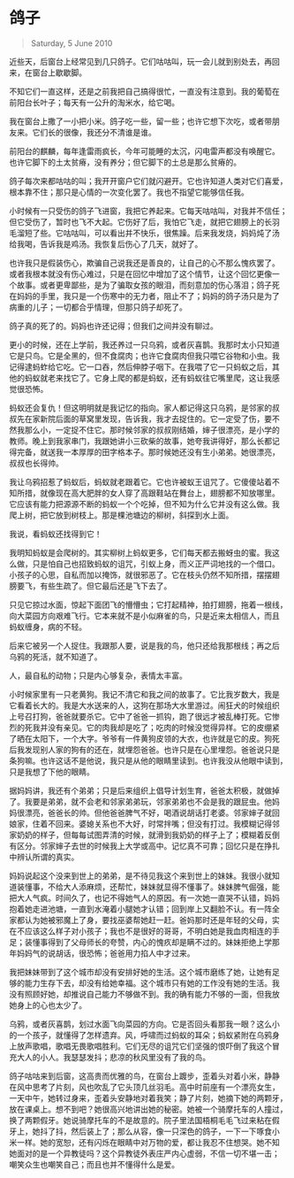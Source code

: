 # 鸽子

> Saturday, 5 June 2010

近些天，后窗台上经常见到几只鸽子。它们咕咕叫，玩一会儿就到别处去，再回
来，在窗台上歇歇脚。

不知它们一直这样，还是之前我把自己搞得很忙，一直没有注意到。我的葡萄在
前阳台长叶子；每天有一公升的淘米水，给它喝。

我在窗台上撒了一小把小米。鸽子吃一些，留一些；也许它想下次吃，或者带朋
友来。它们长的很像，我还分不清谁是谁。

前阳台的麒麟，每年逢雷雨疯长，今年可能睡的太沉，闪电雷声都没有唤醒它。
也许它脚下的土太贫瘠，没有养分；但它脚下的土总是那么贫瘠的。

鸽子每次来都咕咕的叫；我开开窗户它们就闪避开。它也许知道人类对它们喜爱，
根本靠不住；那只是心情的一次变化罢了。我也不指望它能够信任我。

小时候有一只受伤的鸽子飞进窗，我把它养起来。它每天咕咕叫，对我并不信任；
但它受伤了，暂时也飞不大起。它伤好了后，我怕它飞走，就把它翅膀上的长羽
毛溜短了些。它咕咕叫，可以看出并不快乐，很焦躁。后来我发烧，妈妈炖了汤
给我喝，告诉我是鸡汤。我恢复后伤心了几天，就好了。

也许我只是假装伤心，欺骗自己说我还是善良的，让自己的心不那么愧疚罢了。
或者我根本就没有伤心难过，只是在回忆中增加了这个情节，让这个回忆更像一
个故事。或者更卑鄙些，是为了骗取女孩的眼泪，而刻意加的伤心落泪；鸽子死
在妈妈的手里，我只是一个伤寒中的无力者，阻止不了；妈妈的鸽子汤只是为了
病重的儿子；一切都合乎情理，但那只鸽子却死了。

鸽子真的死了的。妈妈也许还记得；但我们之间并没有聊过。

更小的时候，还在上学前，我还养过一只乌鸦，或者灰喜鹊。我那时太小只知道
它是只鸟。它是全黑的，但不食腐肉；也许它食腐肉但我只喂它谷物和小虫。我
记得逮蚂蚱给它吃。它一口吞，然后伸脖子咽下。在我喂了它一只蚂蚁之后，其
他的蚂蚁就老来找它了。它身上爬的都是蚂蚁，还有蚂蚁往它嘴里爬，这让我感
觉很恐怖。

蚂蚁还会复仇！但这明明就是我记忆的指向。家人都记得这只乌鸦，是邻家的叔
叔先在家新院后面的草窝里发现，告诉我，我才去捉住的。它一定受了伤，要不
然我那么小，一定捉不住它。那时候邻家的叔叔刚结婚，婶子很漂亮，是小学的
教师。晚上到我家串门，我跟她讲小三砍柴的故事，她夸我讲得好，那么长都记
得完备，就送我一本厚厚的田字格本子。那时候她还没有生小弟弟。她很漂亮，
叔叔也长得帅。

我让乌鸦招惹了蚂蚁后，蚂蚁就老跟着它。它也许被蚁王诅咒了。它傻傻站着不
知所措，就像现在高大肥胖的女人穿了高跟鞋站在舞台上，翅膀都不知放哪里。
它应该有能力把源源不断的蚂蚁一个个吃掉，但不知为什么它并没有这么做。我
爬上树，把它放到树枝上。那是棵池塘边的柳树，斜探到水上面。

我说，看蚂蚁还找得到它！

我明知蚂蚁是会爬树的。其实柳树上蚂蚁更多，它们每天都去搬蚜虫的蜜。我这
么做，只是怕自己也招致蚂蚁的诅咒，引蚁上身，而义正严词地找的一个借口。
小孩子的心思，自私而加以掩饰，就很邪恶了。它在枝头仍然不知所措，摆摆翅
膀要飞，有些生疏了。但它最后还是飞下去了。

只见它掠过水面，惊起下面团飞的懵懵虫；它打起精神，拍打翅膀，拖着一根线，
向大菜园方向艰难飞行。它本来就不是小似麻雀的鸟，只是近来太相信人，而且
蚂蚁缠身，病的不轻。

后来它被另一个人捉住。我跟那人要，说是我的鸟，他只还给我那根线；再之后
乌鸦的死活，就不知道了。

人，最自私的动物；只是内心够复杂，表情太丰富。

小时候家里有一只老黄狗。我记不清它和我之间的故事了。它比我岁数大，我是
它看着长大的。我是大水送来的人，这狗在那场大水里游过。闹狂犬的时候组织
上号召打狗，爸爸就要杀它。它中了爸爸一抓钩，跑了很远才被乱棒打死。它惨
烈的死我并没有亲见。它的肉我却是吃了；吃肉的时候没觉得异样。它的皮绷紧
了晒在太阳下，一个大字。爷爷有一件黄狗皮领的大衣，也许就是它的皮。狗死
后我发现别人家的狗有的还在，就埋怨爸爸。也许只是在心里埋怨。爸爸说只是
条狗嘛。也许这话不是他说，我只是从他的眼睛里读到。也许我没从他眼中读到，
只是我想了下他的眼睛。

据妈妈讲，我还有个弟弟；只是后来组织上倡导计划生育，爸爸太积极，就做掉
了。我要是弟弟，就不会老和邻家弟弟玩，邻家弟弟也不会是我的跟屁虫。他妈
妈很漂亮，爸爸长的帅。但他爸爸脾气不好，喝酒说胡话打老婆。邻家婶子就回
娘家，住着不回来。婆媳关系也不大好，时常拌嘴；但没有打过。我模糊记得邻
家奶奶的样子，但每每试图弄清的时候，就滑到我奶奶的样子上了；模糊着反倒
有区分。邻家婶子去世的时候我上大学或高中。记忆真不可靠；回忆只是在挣扎
中辨认所谓的真实。

妈妈说起这个没来到世上的弟弟，是不待见我这个来到世上的妹妹。我很小就知
道装懂事，不给大人添麻烦，还帮忙，妹妹就显得不懂事了。妹妹脾气倔强，能
把大人气疯。时间久了，也记不得她气人的原因。有一次她一直哭不认错，妈妈
抱着她走进池塘，一直到水淹着小腿她才认错；回到岸上又翻脸不认。有一阵全
家都认为她被邪魔上了身，要找巫婆帮她赶一赶。爸妈那时还是年轻的父母，实
在不应该这么样子对小孩子；我也不是很好的哥哥，不明白她是我血肉相连的手
足；装懂事得到了父母师长的夸赞，内心的愧疚却是瞒不过的。妹妹拒绝上学那
年妈妈气的说胡话，很恐怖；爸爸用力掐人中才过来。

我把妹妹带到了这个城市却没有安排好她的生活。这个城市磨练了她，让她有足
够的能力生存下去，却没有给她幸福。这个城市只有她的工作没有她的生活。我
没有照顾好她，却推说自己能力不够做不到。我的确有能力不够的一面，但我放
她身上的心也太少了。

乌鸦，或者灰喜鹊，划过水面飞向菜园的方向。它是否回头看那我一眼？这么小
的一个孩子，就懂得了怎样遗弃。风，呼啸而过蚂蚁的耳朵；蚂蚁紧附在乌鸦身
上放声歌唱，歌唱无畏歌唱胜利。它们无尽的诅咒它们坚强的恨吓倒了我这个冒
充大人的小人。我瑟瑟发抖；悲凉的秋风里没有了我的鸟。

鸽子咕咕来到后窗，这高贵而优雅的鸟，在窗台上踱步，歪着头对着小米，静静
在风中思考了片刻，风也吹乱了它头顶几丝羽毛。高中时前座有一个漂亮女生，
一天中午，她转过身来，歪着头安静地对着我笑；静了片刻，她摘下她的两颗牙，
放在课桌上。想不到吧？她很高兴地讲出她的秘密。她被一个骑摩托车的人撞过，
换了两颗假牙。她说骑摩托车的不是故意的。院子里法国梧桐毛毛飞过来粘在假
牙上，她抖了抖，然后装上了；那么从容，像一只深色的鸽子，一下一下啄食小
米一样。她的宽恕，还有闪烁在眼睛中对万物的爱，都让我忍不住想哭。她不知
她面对的是一个异教徒吗？这个异教徒外表庄严内心虚弱，不信一切不堪一击；
嘲笑众生也嘲笑自己；而且也并不懂得什么是爱。
